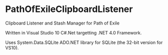 ﻿PathOfExileClipboardListener
============================

Clipboard Listener and Stash Manager for Path of Exile

Written in Visual Studio 10 C#.Net targetting .NET 4.0 Framework.

Uses System.Data.SQLite ADO.NET library for SQLite (the 32-bit version for VS10).